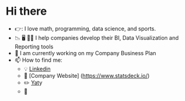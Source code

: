 # Hi there 

- :point_right:: I love math, programming, data science, and sports. 
- :chart_with_downwards_trend: :desktop_computer: :woman_scientist: I help companies develop their BI, Data Visualization and Reporting tools
- :unicorn: I am currently working on my Company Business Plan
- 📫 How to find me: 
  - :bulb: [Linkedin](https://www.linkedin.com/in/anikarosenzuaig/)
  - :briefcase: [Company Website] (https://www.statsdeck.io/)
  - :pencil2: [Yat](https://y.at/%F0%9F%94%AC%F0%9F%92%BB%E2%9A%A1%F0%9F%8D%92/go)y
  - :office:
